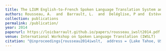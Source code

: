 ```yaml
---
title: The LIUM English-to-French Spoken Language Translation System and the Vecsys/LIUM Automatic Speech Recognition System for Italian Language for IWSLT 2014
authors: Rousseau, A.  and  Barrault, L.  and  Deléglise, P and  Estève, Y and  Schwenk, H. and  Bennacef, S. and  Muscariello, A. and  Vanni, S.
collection: publications
permalink: /publication/
year: 2014
paperurl: https://loicbarrault.github.io/papers/rousseau_iwslt2014.pdf
venue: International Workshop on Spoken Language Translation (IWSLT)
citation: "@inproceedings{rousseau2014iwslt,  address = {Lake Tahoe, USA},  author = {Rousseau, A.  and  Barrault, L.  and  Deléglise, P and  Estève, Y and  Schwenk, H. and  Bennacef, S. and  Muscariello, A. and  Vanni, S.},  booktitle = {International Workshop on Spoken Language Translation (IWSLT)},  category = {ACTI},  title = {The LIUM English-to-French Spoken Language Translation System and the Vecsys/LIUM Automatic Speech Recognition System for Italian Language for IWSLT 2014},  url = {https://loicbarrault.github.io/papers/rousseau_iwslt2014.pdf},  year = {2014} }  "
---
```

